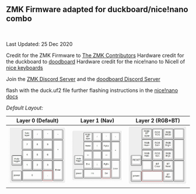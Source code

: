 ## ZMK Firmware adapted for duckboard/nice!nano combo

<br/>

Last Updated: 25 Dec 2020

Credit for the ZMK Firmware to [The ZMK Contributors](https://zmkfirmware.dev/)
Hardware credit for the duckboard to [doodboard](https://doodboard.xyz/)
Hardware credit for the nice!nano to Nicell of [nice keyboards](https://nicekeyboards.com/)

Join the [ZMK Discord Server](https://zmkfirmware.dev/community/discord/invite) and the [doodboard Discord Server](https://discord.gg/UCEnxWk)

flash with the duck.uf2 file
further flashing instructions in the [nice!nano docs]("https://docs.nicekeyboards.com/#/nice!nano/getting_started?id=flashing-firmware-and-bootloaders")

*Default Layout:*

| Layer 0 (Default) | Layer 1 (Nav) | Layer 2 (RGB+BT) |
  ------  | ------ | ------
 ![](img/layer0.jpg) | ![](img/layer1.jpg) | ![](img/layer2.jpg)
